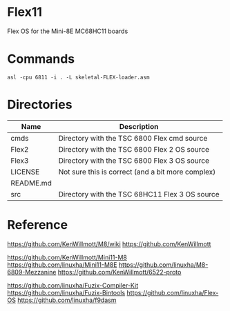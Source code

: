 # Flex11
Flex OS for the Mini-8E MC68HC11 boards

# Commands

```
asl -cpu 6811 -i . -L skeletal-FLEX-loader.asm
```

# Directories

| Name | Description |
| -- | --|
| cmds | Directory with the TSC 6800 Flex cmd source |
| Flex2 | Directory with the TSC 6800 Flex 2 OS source |
| Flex3 | Directory with the TSC 6800 Flex 3 OS source |
| LICENSE | Not sure this is correct (and a bit more complex) |
| README.md | |
| src | Directory with the TSC 68HC11 Flex 3 OS source |

# Reference

https://github.com/KenWillmott/M8/wiki
https://github.com/KenWillmott

https://github.com/KenWillmott/Mini11-M8
https://github.com/linuxha/Mini11-M8E
https://github.com/linuxha/M8-6809-Mezzanine
https://github.com/KenWillmott/6522-proto

https://github.com/linuxha/Fuzix-Compiler-Kit
https://github.com/linuxha/Fuzix-Bintools
https://github.com/linuxha/Flex-OS
https://github.com/linuxha/f9dasm


